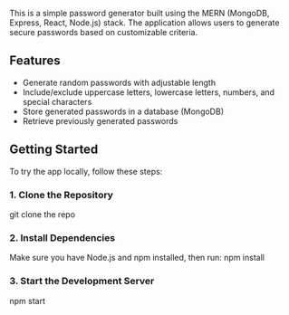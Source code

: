 This is a simple password generator built using the MERN (MongoDB, Express, React, Node.js) stack. The application allows users to generate secure passwords based on customizable criteria.

## Features
* Generate random passwords with adjustable length
* Include/exclude uppercase letters, lowercase letters, numbers, and special characters
* Store generated passwords in a database (MongoDB)
* Retrieve previously generated passwords

## Getting Started

To try the app locally, follow these steps:

### 1. Clone the Repository
git clone the repo

### 2. Install Dependencies
Make sure you have Node.js and npm installed, then run:
npm install

### 3. Start the Development Server
npm start

